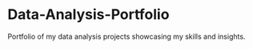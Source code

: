# Data-Analysis-Portfolio
Portfolio of my data analysis projects showcasing my skills and insights.
